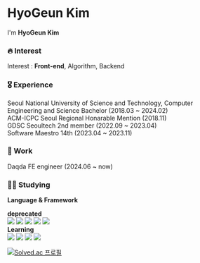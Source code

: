 # HyoGeun Kim

I'm **HyoGeun Kim**<p>

### 🔥 Interest 
Interest : **Front-end**, Algorithm, Backend

### 🎖️ Experience
Seoul National University of Science and Technology, Computer Engineering and Science Bachelor (2018.03 ~ 2024.02) <br />
ACM-ICPC Seoul Regional Honarable Mention (2018.11)<br />
GDSC Seoultech 2nd member (2022.09 ~ 2023.04)<br />
Software Maestro 14th (2023.04 ~ 2023.11)<br />

### 💼 Work
Daqda FE engineer (2024.06 ~ now)

### 🧑‍💻 Studying
**Language & Framework**<p>
**deprecated**
<br/>
<img src="https://img.shields.io/badge/C/C++-00599C?style=flat-square&logo=C&logoColor=white"/>
<img src="https://img.shields.io/badge/Python-3776AB?style=flat-square&logo=Python&logoColor=white"/>
<img src="https://img.shields.io/badge/Flask-000000?style=flat-square&logo=Flask&logoColor=white"/>
<img src="https://img.shields.io/badge/Django-092E20?style=flat-square&logo=Django&logoColor=white"/>
<img src="https://img.shields.io/badge/OpenCV-5C3EE8?style=flat-square&logo=OpenCV&logoColor=white"/>
<br/>
**Learning**
<br/>
<img src="https://img.shields.io/badge/JavaScript-F7DF1E?style=flat-square&logo=JavaScript&logoColor=white"/>
<img src="https://img.shields.io/badge/TypeScript-3178C6?style=flat-square&logo=TypeScript&logoColor=white"/>
<img src="https://img.shields.io/badge/React-61DAFB?style=flat-square&logo=React&logoColor=white"/>
<img src="https://img.shields.io/badge/Next.js-000000?style=flat-square&logo=Next.js&logoColor=white"/>
  
  

[![Solved.ac 프로필](http://mazassumnida.wtf/api/v2/generate_badge?boj=higeuni&c=c)](https://solved.ac/higeuni)
